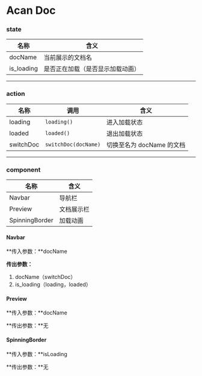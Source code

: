 # Acan Doc

### state

| 名称       | 含义                             |
| ---------- | -------------------------------- |
| docName    | 当前展示的文档名                 |
| is_loading | 是否正在加载（是否显示加载动画） |

----------

### action

| 名称      | 调用                     | 含义                      |
| --------- | ------------------------ | ------------------------- |
| loading   | ```loading()```          | 进入加载状态              |
| loaded    | ```loaded()```           | 退出加载状态              |
| switchDoc | ```switchDoc(docName)``` | 切换至名为 docName 的文档 |

------

### component

| 名称           | 含义       |
| -------------- | ---------- |
| Navbar         | 导航栏     |
| Preview        | 文档展示栏 |
| SpinningBorder | 加载动画   |

#### Navbar

**传入参数：**docName

**传出参数：**

1. docName（switchDoc）
2. is_loading（loading，loaded）

#### Preview

**传入参数：**docName

**传出参数：**无

#### SpinningBorder

**传入参数：**isLoading

**传出参数：**无